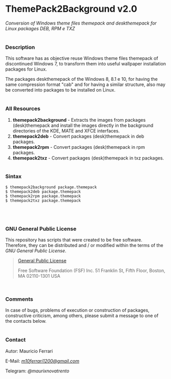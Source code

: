 # ThemePack2Background v2.0
*Conversion of Windows theme files themepack and deskthemepack for Linux packages DEB, RPM e TXZ*
<br/><br/>

### Description

This software has as objective reuse Windows theme files themepack of discontinued Windows 7, to transform them into useful wallpaper installation packages for Linux.

The packages deskthemepack of the Windows 8, 8.1 e 10, for having the same compression format "cab" and for having a similar structure, also may be converted into packages to be installed on Linux.
<br/><br/>

### All Resources

1) **themepack2background** - Extracts the images from packages (desk)themepack and install the images directly in the background directories of the KDE, MATE and XFCE interfaces.<br/>
2) **themepack2deb** - Convert packages (desk)themepack in deb packages.<br/>
3) **themepack2rpm** - Convert packages (desk)themepack in rpm packages.<br/>
4) **themepack2txz** - Convert packages (desk)themepack in txz packages.
<br/><br/>

### Sintax
```
$ themepack2background package.themepack
$ themepack2deb package.themepack
$ themepack2rpm package.themepack
$ themepack2txz package.themepack
```
<br/><br/>

### GNU General Public License

This repository has scripts that were created to be free software.<br/>
Therefore, they can be distributed and / or modified within the terms of the *GNU General Public License*.

>[General Public License](https://pt.wikipedia.org/wiki/GNU_General_Public_License)
>
>Free Software Foundation (FSF) Inc. 51 Franklin St, Fifth Floor, Boston, MA 02110-1301 USA
<br/>

### Comments

In case of bugs, problems of execution or construction of packages, constructive criticism, among others, please submit a message to one of the contacts below.
<br/><br/>

### Contact

Autor: Mauricio Ferrari

E-Mail: *m10ferrari1200@gmail.com*

Telegram: *@maurixnovatrento*
